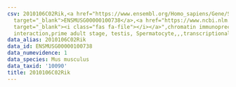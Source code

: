```yaml
---
csv: 2010106C02Rik,<a href="https://www.ensembl.org/Homo_sapiens/Gene/Summary?db=core;g=ENSMUSG00000100738"
  target="_blank">ENSMUSG00000100738</a>,<a href="https://www.ncbi.nlm.nih.gov/pubmed/25450459"
  target="_blank"><i class="fas fa-file"></i></a>",chromatin immunoprecipitation assay,direct
  interaction,prime adult stage, testis, Spermatocyte,,,transcriptional regulation,
data_alias: 2010106C02Rik
data_id: ENSMUSG00000100738
data_numevidence: 1
data_species: Mus musculus
data_taxid: '10090'
title: 2010106C02Rik
---
```

